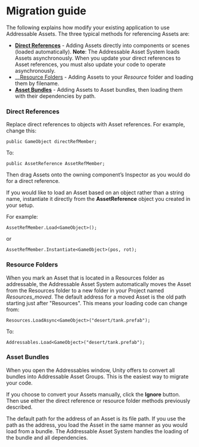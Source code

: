 # Migration guide

The following explains how modify your existing application to use Addressable Assets.  The three typical methods for referencing Assets are:

* __[Direct References](#directreferences)__ - Adding Assets directly into components or scenes (loaded automatically). __Note__: The Addressable Asset System loads Assets asynchronously. When you update your direct references to Asset references, you must also update your code to operate asynchronously.
* __[Resource Folders](#referencefolders) - Adding Assets to your *Resource* folder and loading them by filename.
* __[Asset Bundles](#assetbundles)__ - Adding Assets to Asset bundles, then loading them with their dependencies by path.

<a name="directreferences"></a>
### Direct References

Replace direct references to objects with Asset references. For example, change this:

`public GameObject directRefMember;`

To:

`public AssetReference AssetRefMember;`

Then drag Assets onto the owning component’s Inspector as you would do for a direct reference.

If you would like to load an Asset based on an object rather than a string name, instantiate it directly from the __AssetReference__ object you created in your setup.

For example:

`AssetRefMember.Load<GameObject>();`

or

`AssetRefMember.Instantiate<GameObject>(pos, rot);`

<a name="referencefolders"></a>
### Resource Folders

When you mark an Asset that is located in a Resources folder as addressable, the  Addressable Asset System automatically moves the Asset from the Resources folder to a new folder in your Project named *Resources_moved*.  The default address for a moved Asset is the old path starting just after "Resources".  This means your loading code can change from:

`Resources.LoadAsync<GameObject>("desert/tank.prefab");`

To:

`Addressables.Load<GameObject>("desert/tank.prefab");`

<a name="assetbundles"></a>
### Asset Bundles

When you open the Addressables window, Unity offers to convert all bundles into Addressable Asset Groups. This is the easiest way to migrate your code.

If you choose to convert your Assets manually, click the __Ignore__ button. Then use either the direct reference or resource folder methods previously described.

The default path for the address of an Asset is its file path. If you use the path as the address, you load the Asset in the same manner as you would load from a bundle. The Addressable Asset System handles the loading of the bundle and all dependencies.